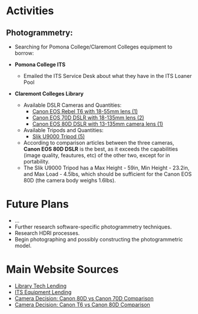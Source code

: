 # Activities

## Photogrammetry:

- Searching for Pomona College/Claremont Colleges equipment to borrow:
- **Pomona College ITS**
  - Emailed the ITS Service Desk about what they have in the ITS Loaner Pool
  
- **Claremont Colleges Library**
  - Available DSLR Cameras and Quantities:
    - [Canon EOS Rebel T6 with 18-55mm lens (1)](https://ccl.on.worldcat.org/oclc/957364298)
    - [Canon EOS 70D DSLR with 18-135mm lens (2)](https://ccl.on.worldcat.org/oclc/957352639)
    - [Canon EOS 80D DSLR with 13-135mm camera lens (1)](https://ccl.on.worldcat.org/oclc/1112673177)
  - Available Tripods and Quantities:
    - [Slik U9000 Tripod (5)](https://ccl.on.worldcat.org/oclc/957295812)
  - According to comparison articles between the three cameras, **Canon EOS 80D DSLR** is the best, as it exceeds the capabilities (image quality, feautures, etc) of the other two, except for in portability.
  - The Slik U9000 Tripod has a Max Height - 59in, Min Height - 23.2in, and Max Load - 4.5lbs, which should be sufficient for the Canon EOS 80D (the camera body weighs 1.6lbs). 


# Future Plans

- ...
- Further research software-specific photogrammetry techniques.
- Research HDRI processes.
- Begin photographing and possibly constructing the photogrammetric model.


# Main Website Sources

- [Library Tech Lending](https://library.claremont.edu/tech-lending/)
- [ITS Equipment Lending](https://www.pomona.edu/administration/its/services/hardware/equipment-lending)
- [Camera Decision: Canon 80D vs Canon 70D Comparison](https://cameradecision.com/compare/Canon-EOS-80D-vs-Canon-EOS-70D)
- [Camera Decision: Canon T6 vs Canon 80D Comparison](https://cameradecision.com/compare/Canon-EOS-Rebel-T6-vs-Canon-EOS-80D)
